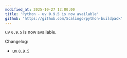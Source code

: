 ```yaml
---
modified_at: 2025-10-27 12:00:00
title: 'Python - uv 0.9.5 is now available'
github: 'https://github.com/Scalingo/python-buildpack'
---
```


uv `0.9.5` is now available.

Changelog:
- [uv `0.9.5`](https://github.com/astral-sh/uv/releases/tag/0.9.5)
